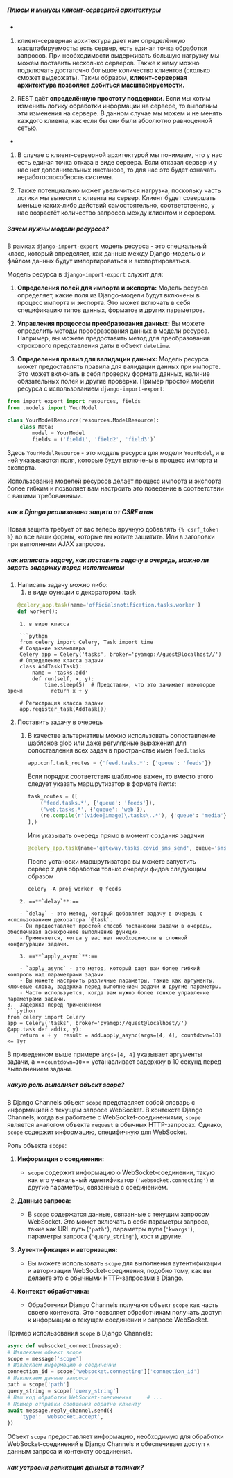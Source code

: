 ##### Плюсы и минусы клиент-серверной архитектуры
+
1. клиент-серверная архитектура дает нам определённую масштабируемость: есть сервер, есть единая точка обработки запросов. При необходимости выдерживать большую нагрузку мы можем поставить несколько серверов. Также к нему можно подключать достаточно большое количество клиентов (сколько сможет выдержать). Таким образом, **клиент-серверная архитектура позволяет добиться масштабируемости.**  
  
2. REST даёт **определённую простоту поддержки**. Если мы хотим изменить логику обработки информации на сервере, то выполним эти изменения на сервере. В данном случае мы можем и не менять каждого клиента, как если бы они были абсолютно равноценной сетью.  
-
1. В случае с клиент-серверной архитектурой мы понимаем, что у нас есть единая точка отказа в виде сервера. Если отказал сервер и у нас нет дополнительных инстансов, то для нас это будет означать неработоспособность системы.  
  
2. Также потенциально может увеличиться нагрузка, поскольку часть логики мы вынесли с клиента на сервер. Клиент будет совершать меньше каких-либо действий самостоятельно, соответственно, у нас возрастёт количество запросов между клиентом и сервером.
##### Зачем нужны модели ресурсов?
В рамках `django-import-export` модель ресурса - это специальный класс, который определяет, как данные между Django-моделью и файлом данных будут импортироваться и экспортироваться.

Модель ресурса в `django-import-export` служит для:

1. **Определения полей для импорта и экспорта:** Модель ресурса определяет, какие поля из Django-модели будут включены в процесс импорта и экспорта. Это может включать в себя спецификацию типов данных, форматов и других параметров.
    
2. **Управления процессом преобразования данных:** Вы можете определить методы преобразования данных в модели ресурса. Например, вы можете предоставить метод для преобразования строкового представления даты в объект `datetime`.
    
3. **Определения правил для валидации данных:** Модель ресурса может предоставлять правила для валидации данных при импорте. Это может включать в себя проверку формата данных, наличие обязательных полей и другие проверки.
Пример простой модели ресурса с использованием `django-import-export`:
```python
from import_export import resources, fields 
from .models import YourModel  

class YourModelResource(resources.ModelResource):
	class Meta:
		model = YourModel
		fields = ('field1', 'field2', 'field3')`
```

Здесь `YourModelResource` - это модель ресурса для модели `YourModel`, и в ней указываются поля, которые будут включены в процесс импорта и экспорта.

Использование моделей ресурсов делает процесс импорта и экспорта более гибким и позволяет вам настроить это поведение в соответствии с вашими требованиями.
##### как в Django реализована защита от CSRF атак

Новая защита требует от вас теперь вручную добавлять `{% csrf_token %}` во все ваши формы, которые вы хотите защитить. Или в заголовки при выполнении AJAX запросов.

##### как написать задачу, как поставить задачу в очередь, можно ли задать задержку перед исполнением

1. Написать задачу можно либо:
	1.  в виде функции с декоратором .task
	```python
	@celery_app.task(name='officialsnotification.tasks.worker')
	def worker():
```
	1. в виде класса

	```python
	from celery import Celery, Task import time  
	# Создание экземпляра 
	Celery app = Celery('tasks', broker='pyamqp://guest@localhost//')  
	# Определение класса задачи 
	class AddTask(Task):     
		name = 'tasks.add'      
		def run(self, x, y):         
			time.sleep(5)  # Представим, что это занимает некоторое время         return x + y  
	
	# Регистрация класса задачи 
	app.register_task(AddTask())
```


2. Поставить задачу в очередь
	1. В качестве альтернативы можно использовать сопоставление шаблонов glob или даже регулярные выражения для сопоставления всех задач в пространстве имен `feed.tasks`
		```python
		app.conf.task_routes = {'feed.tasks.*': {'queue': 'feeds'}}
		```
		Если порядок соответствия шаблонов важен, то вместо этого следует указать маршрутизатор в формате _items_:
		```python
		task_routes = ([
		    ('feed.tasks.*', {'queue': 'feeds'}),
		    ('web.tasks.*', {'queue': 'web'}),
		    (re.compile(r'(video|image)\.tasks\..*'), {'queue': 'media'}),
		],)
		```
		Или указывать очередь прямо в момент создания задачки
		```python
		@celery_app.task(name='gateway.tasks.covid_sms_send', queue='sms-channel')
		```
		
		После установки маршрутизатора вы можете запустить сервер z для обработки только очереди фидов следующим образом
		```python
		celery -A proj worker -Q feeds
```
	2. ==**`delay`**:==
    
    - `delay` - это метод, который добавляет задачу в очередь с использованием декоратора `@task`.
    - Он предоставляет простой способ постановки задачи в очередь, обеспечивая асинхронное выполнение функции.
    - Применяется, когда у вас нет необходимости в сложной конфигурации задачи.
    
	3. ==**`apply_async`**:==
    
    - `apply_async` - это метод, который дает вам более гибкий контроль над параметрами задачи.
    - Вы можете настроить различные параметры, такие как аргументы, ключевые слова, задержка перед выполнением задачи и другие параметры.
    - Часто используется, когда вам нужно более тонкое управление параметрами задачи.
3.  Задержка перед применением
```python
from celery import Celery  
app = Celery('tasks', broker='pyamqp://guest@localhost//')  
@app.task def add(x, y):     
	return x + y  result = add.apply_async(args=[4, 4], countdown=10) <= Тут
```
В приведенном выше примере `args=[4, 4]` указывает аргументы задачи, а ==`countdown=10`== устанавливает задержку в 10 секунд перед выполнением задачи.
##### какую роль выполняет объект scope?
В Django Channels объект `scope` представляет собой словарь с информацией о текущем запросе WebSocket. В контексте Django Channels, когда вы работаете с WebSocket-соединениями, `scope` является аналогом объекта `request` в обычных HTTP-запросах. Однако, `scope` содержит информацию, специфичную для WebSocket.

Роль объекта `scope`:

1. **Информация о соединении:**
    
    - `scope` содержит информацию о WebSocket-соединении, такую как его уникальный идентификатор (`'websocket.connecting'`) и другие параметры, связанные с соединением.
2. **Данные запроса:**
    
    - В `scope` содержатся данные, связанные с текущим запросом WebSocket. Это может включать в себя параметры запроса, такие как URL путь (`'path'`), параметры пути (`'kwargs'`), параметры запроса (`'query_string'`), хост и другие.
3. **Аутентификация и авторизация:**
    
    - Вы можете использовать `scope` для выполнения аутентификации и авторизации WebSocket-соединения, подобно тому, как вы делаете это с обычными HTTP-запросами в Django.
4. **Контекст обработчика:**
    
    - Обработчики Django Channels получают объект `scope` как часть своего контекста. Это позволяет обработчикам получать доступ к информации о текущем соединении и запросе WebSocket.

Пример использования `scope` в Django Channels:

```python
async def websocket_connect(message):     
# Извлекаем объект scope     
scope = message['scope']      
# Извлекаем информацию о соединении     
connection_id = scope['websocket.connecting']['connection_id']      
# Извлекаем данные запроса     
path = scope['path']     
query_string = scope['query_string']      
# Ваш код обработки WebSocket-соединения     # ...      
# Пример отправки сообщения обратно клиенту     
await message.reply_channel.send({
	'type': 'websocket.accept',
})
```
Объект `scope` предоставляет информацию, необходимую для обработки WebSocket-соединений в Django Channels и обеспечивает доступ к данным запроса и контексту соединения.
##### как устроена реликация данных в топиках?